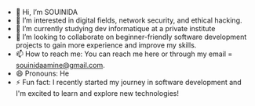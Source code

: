- 👋 Hi, I’m SOUINIDA
- 👀 I’m interested in digital fields, network security, and ethical hacking.
- 🌱 I’m currently studying dev informatique at a private institute 
- 💞️ I’m looking to collaborate on beginner-friendly software development projects to gain more experience and improve my skills.
- 📫 How to reach me: You can reach me here or through my email = souinidaamine@gmail.com.
- 😄 Pronouns: He
- ⚡ Fun fact: I recently started my journey in software development and I'm excited to learn and explore new technologies!

<!---
SOUINIDA1/SOUINIDA1 is a ✨ special ✨ repository because its `README.md` (this file) appears on your GitHub profile.
You can click the Preview link to take a look at your changes.
--->
